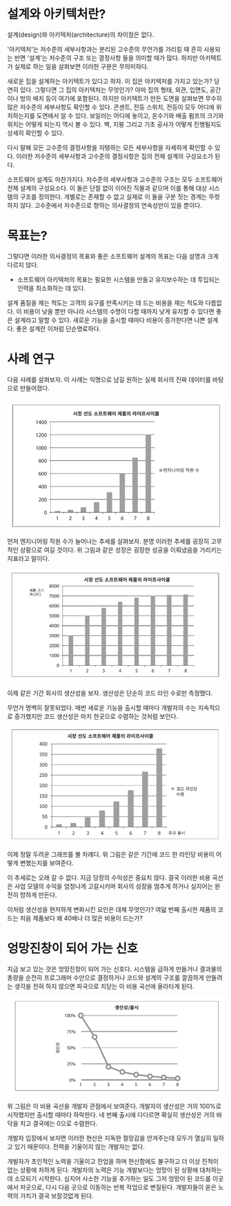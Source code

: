 # **설계와 아키텍처란?**  
설계(design)와 아키텍처(architecture)의 차이점은 없다.  
  
'아키텍처'는 저수준의 세부사항과는 분리된 고수준의 무언가를 가리킬 때 흔히 사용되는 반면 '설계'는 저수준의 구조 또는 결정사항 들을 의미할 때가 
많다. 하지만 아키텍트가 실제로 하는 일을 살펴보면 이러한 구분은 무의미하다.  
  
새로운 집을 설계하는 아키텍트가 있다고 하자. 이 집은 아키텍처를 가지고 있는가? 당연히 있다. 그렇다면 그 집의 아키텍처는 무엇인가? 아마 집의 형태, 
외관, 입면도, 공간이나 방의 배치 등이 여기에 포함된다. 하지만 아키텍트가 만든 도면을 살펴보면 무수히 많은 저수준의 세부사항도 확인할 수 있다. 
콘센트, 전등 스위치, 전등이 모두 어디에 위치하는지를 도면에서 알 수 있다. 보일러는 어디에 놓이고, 온수기와 배출 펌프의 크기와 위치는 어떻게 되는지 
역시 볼 수 있다. 벽, 지붕 그리고 기초 공사가 어떻게 진행될지도 상세히 확인할 수 있다.  
  
다시 말해 모든 고수준의 결정사항을 지탱하는 모든 세부사항을 자세하게 확인할 수 있다. 이러한 저수준의 세부사항과 고수준의 결정사항은 집의 전체 
설계의 구성요소가 된다.  
  
소프트웨어 설계도 마찬가지다. 저수준의 세부사항과 고수준의 구조는 모두 소프트웨어 전체 설계의 구성요소다. 이 둘은 단절 없이 이어진 직물과 같으며 
이를 통해 대상 시스템의 구조를 정의한다. 개별로는 존재할 수 없고 실제로 이 둘을 구분 짓는 경계는 뚜렷하지 않다. 고수준에서 저수준으로 향하는 
의사결정의 연속성만이 있을 뿐이다.  
  
# **목표는?**  
그렇다면 이러한 의사결정의 목표와 좋은 소프트웨어 설계의 목표는 다음 설명과 크게 다르지 않다.  
  
- 소프트웨어 아키텍처의 목표는 필요한 시스템을 만들고 유지보수하는 데 투입되는 인력을 최소화하는 데 있다.  
  
설계 품질을 재는 척도는 고객의 요구를 만족시키는 데 드는 비용을 재는 척도와 다름없다. 이 비용이 낮을 뿐만 아니라 시스템의 수명이 다할 때까지 
낮게 유지할 수 있다면 좋은 설계라고 말할 수 있다. 새로운 기능을 출시할 때마다 비용이 증가한다면 나쁜 설계다. 좋은 설계란 이처럼 단순명료하다.  
  
# **사례 연구**  
다음 사례를 살펴보자. 이 사례는 익명으로 남길 원하는 실제 회사의 진짜 데이터를 바탕으로 만들어졌다.  
  
![img.png](image/img.png)  
  
먼저 엔지니어링 직원 수가 늘어나는 추세를 살펴보자. 분명 이러한 추세를 굉장히 고무적인 상황으로 여길 것이다. 위 그림과 같은 성장은 굉장한 성공을 
이뤄냈음을 가리키는 지표라고 말이다.  
  
![img.png](image/img2.png)  
  
이제 같은 기간 회사의 생산성을 보자. 생산성은 단순히 코드 라인 수로만 측정했다.  
  
무언가 명백히 잘못되었다. 매번 새로운 기능을 출시할 때마다 개발자의 수는 지속적으로 증가했지만 코드 생산성은 마치 한곳으로 수렴하는 것처럼 보인다.  
  
![img.png](image/img3.png)  
  
이제 정말 두려운 그래프를 볼 차례다. 위 그림은 같은 기간에 코드 한 라인당 비용이 어떻게 변했는지를 보여준다.  
  
이 추세로는 오래 갈 수 없다. 지금 당장의 수익성은 중요치 않다. 결국 이러한 비용 곡선은 사업 모델의 수익을 엄청나게 고갈시키며 회사의 성장을 멈추게 
하거나 심지어는 완전히 망하게 만든다.  
  
이처럼 생산성을 현저하게 변화시킨 요인은 대체 무엇인가? 여덟 번째 출시한 제품의 코드는 처음 제품보다 왜 40배나 더 많은 비용이 드는가?  
  
# **엉망진창이 되어 가는 신호**  
지금 보고 있는 것은 엉망진창이 되어 가는 신호다. 시스템을 급하게 만들거나 결과물의 총량을 순전히 프로그래머 수만으로 결정하거나 코드와 설계의 구조를 
깔끔하게 만들려는 생각을 전혀 하지 않으면 파국으로 치닫는 이 비용 곡선에 올라타게 된다.  
  
![img.png](image/img4.png)  
  
위 그림은 이 비용 곡선을 개발자 관점에서 보여준다. 개발자의 생산성은 거의 100%로 시작했지만 출시할 때마다 하락한다. 네 번째 출시에 다다르면 
확실히 생산성은 거의 바닥을 치고 결국에는 0으로 수렴한다.  
  
개발자 입장에서 보자면 이러한 현산은 지독한 절망감을 안겨주는데 모두가 열심히 일하고 있기 때문이다. 전력을 기울이지 않는 개발자는 없다.  
  
개발자가 초인적인 노력을 기울이고 잔업을 하며 헌신함에도 불구하고 더 이상 진척이 없는 상황에 처하게 된다. 개발자의 노력은 기능 개발보다는 엉망이 된 
상황에 대처하는 데 소모되기 시작한다. 심지어 사소한 기능을 추가하는 일도 그저 엉망이 된 코드를 이곳에서 저곳으로, 다시 다음 곳으로 이동하는 반복 
작업으로 변질된다. 개발자들이 쏟은 노력의 가치가 결국 보잘것없게 된다.  
  
